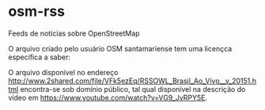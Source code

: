 # osm-rss
Feeds de notícias sobre OpenStreetMap


O arquivo criado pelo usuário OSM santamariense tem uma licençca específica a saber:

  O arquivo disponível no endereço 
  http://www.2shared.com/file/VFk5ezEq/RSSOWL_Brasil_Ao_Vivo__v_20151.html 
  encontra-se sob domínio público, tal qual disponível na descrição do vídeo em 
  https://www.youtube.com/watch?v=VG9_JvRPY5E.
  
  
